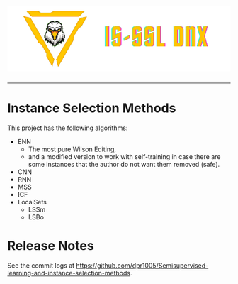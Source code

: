 <h1 align="center">
  <br>
  <a href="https://github.com/dpr1005/Semisupervised-learning-and-instance
-selection-methods"><img src="./branding/is-ssl-2-flatten.png" 
alt="IS-SSL by DNX"></a>
  <br>
</h1>

---
# Instance Selection Methods
This project has the following algorithms:
- ENN
  - The most pure Wilson Editing,
  - and a modified version to work with self-training in case there are some 
    instances that the author do not want them removed (safe).
- CNN
- RNN
- MSS
- ICF
- LocalSets
  - LSSm
  - LSBo


# Release Notes

See the commit logs at https://github.com/dpr1005/Semisupervised-learning-and-instance-selection-methods.